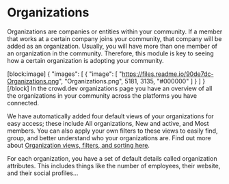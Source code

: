 # Organizations

Organizations are companies or entities within your community. If a member that works at a certain company joins your community, that company will be added as an organization. Usually, you will have more than one member of an organization in the community. Therefore, this module is key to seeing how a certain organization is adopting your community.

\[block:image] { "images": \[ { "image": \[ "https://files.readme.io/90de7dc-Organizations.png", "Organizations.png", 5181, 3135, "#000000" ] } ] } \[/block] In the crowd.dev organizations page you have an overview of all the organizations in your community across the platforms you have connected.

We have automatically added four default views of your organizations for easy access; these include All organizations, New and active, and Most members. You can also apply your own filters to these views to easily find, group, and better understand who your organizations are. Find out more about [Organization views, filters, and sorting here](https://docs.crowd.dev/docs/organization-views).

For each organization, you have a set of default details called organization attributes. This includes things like the number of employees, their website, and their social profiles...
